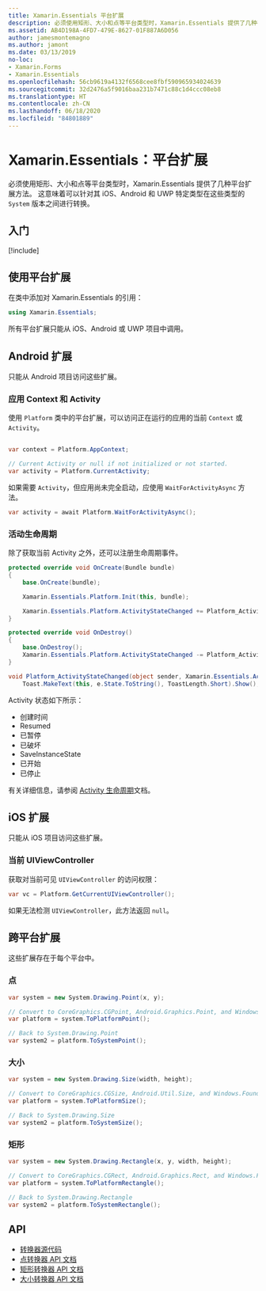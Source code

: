 ```yaml
---
title: Xamarin.Essentials 平台扩展
description: 必须使用矩形、大小和点等平台类型时，Xamarin.Essentials 提供了几种平台扩展方法。
ms.assetid: AB4D198A-4FD7-479E-8627-01F887A6D056
author: jamesmontemagno
ms.author: jamont
ms.date: 03/13/2019
no-loc:
- Xamarin.Forms
- Xamarin.Essentials
ms.openlocfilehash: 56cb9619a4132f6568cee8fbf590965934024639
ms.sourcegitcommit: 32d2476a5f9016baa231b7471c88c1d4ccc08eb8
ms.translationtype: HT
ms.contentlocale: zh-CN
ms.lasthandoff: 06/18/2020
ms.locfileid: "84801889"
---
```

# <a name="xamarinessentials-platform-extensions"></a>Xamarin.Essentials：平台扩展

必须使用矩形、大小和点等平台类型时，Xamarin.Essentials 提供了几种平台扩展方法。 这意味着可以针对其 iOS、Android 和 UWP 特定类型在这些类型的 `System` 版本之间进行转换。

## <a name="get-started"></a>入门

[!include[](~/essentials/includes/get-started.md)]

## <a name="using-platform-extensions"></a>使用平台扩展

在类中添加对 Xamarin.Essentials 的引用：

```csharp
using Xamarin.Essentials;
```

所有平台扩展只能从 iOS、Android 或 UWP 项目中调用。

## <a name="android-extensions"></a>Android 扩展

只能从 Android 项目访问这些扩展。

### <a name="application-context--activity"></a>应用 Context 和 Activity

使用 `Platform` 类中的平台扩展，可以访问正在运行的应用的当前 `Context` 或 `Activity`。

```csharp

var context = Platform.AppContext;

// Current Activity or null if not initialized or not started.
var activity = Platform.CurrentActivity;
```

如果需要 `Activity`，但应用尚未完全启动，应使用 `WaitForActivityAsync` 方法。

```csharp
var activity = await Platform.WaitForActivityAsync();
```

### <a name="activity-lifecycle"></a>活动生命周期

除了获取当前 Activity 之外，还可以注册生命周期事件。

```csharp
protected override void OnCreate(Bundle bundle)
{
    base.OnCreate(bundle);

    Xamarin.Essentials.Platform.Init(this, bundle);

    Xamarin.Essentials.Platform.ActivityStateChanged += Platform_ActivityStateChanged;
}

protected override void OnDestroy()
{
    base.OnDestroy();
    Xamarin.Essentials.Platform.ActivityStateChanged -= Platform_ActivityStateChanged;
}

void Platform_ActivityStateChanged(object sender, Xamarin.Essentials.ActivityStateChangedEventArgs e) =>
    Toast.MakeText(this, e.State.ToString(), ToastLength.Short).Show();
```

Activity 状态如下所示：

* 创建时间
* Resumed
* 已暂停
* 已破坏
* SaveInstanceState
* 已开始
* 已停止

有关详细信息，请参阅 [Activity 生命周期](https://docs.microsoft.com/xamarin/android/app-fundamentals/activity-lifecycle/)文档。

## <a name="ios-extensions"></a>iOS 扩展

只能从 iOS 项目访问这些扩展。

### <a name="current-uiviewcontroller"></a>当前 UIViewController

获取对当前可见 `UIViewController` 的访问权限：

```csharp
var vc = Platform.GetCurrentUIViewController();
```

如果无法检测 `UIViewController`，此方法返回 `null`。

## <a name="cross-platform-extensions"></a>跨平台扩展

这些扩展存在于每个平台中。

### <a name="point"></a>点

```csharp
var system = new System.Drawing.Point(x, y);

// Convert to CoreGraphics.CGPoint, Android.Graphics.Point, and Windows.Foundation.Point
var platform = system.ToPlatformPoint();

// Back to System.Drawing.Point
var system2 = platform.ToSystemPoint();
```

### <a name="size"></a>大小

```csharp
var system = new System.Drawing.Size(width, height);

// Convert to CoreGraphics.CGSize, Android.Util.Size, and Windows.Foundation.Size
var platform = system.ToPlatformSize();

// Back to System.Drawing.Size
var system2 = platform.ToSystemSize();
```

### <a name="rectangle"></a>矩形

```csharp
var system = new System.Drawing.Rectangle(x, y, width, height);

// Convert to CoreGraphics.CGRect, Android.Graphics.Rect, and Windows.Foundation.Rect
var platform = system.ToPlatformRectangle();

// Back to System.Drawing.Rectangle
var system2 = platform.ToSystemRectangle();
```

## <a name="api"></a>API

- [转换器源代码](https://github.com/xamarin/Essentials/tree/main/Xamarin.Essentials/Types/PlatformExtensions)
- [点转换器 API 文档](xref:Xamarin.Essentials.PointExtensions)
- [矩形转换器 API 文档](xref:Xamarin.Essentials.RectangleExtensions)
- [大小转换器 API 文档](xref:Xamarin.Essentials.SizeExtensions)

